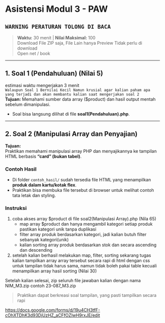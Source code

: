 # Asistensi Modul 3 - PAW

## `WARNING PERATURAN TOLONG DI BACA`
> **Waktu:** 30 menit | **Nilai Maksimal:** 100  
> Download File ZIP saja, File Lain hanya Preview Tidak perlu di download  
> Open net / book

---

## 1. Soal 1 (Pendahuluan) (Nilai 5) 
estimasi waktu mengerjakan 3 menit  
`Walaupun Soal 1 Bernilai Kecil Namun krusial agar kalian paham apa yang terjadi dan akan membantu kalian saat mengerjakan soal 2`  
**Tujuan:** Memahami sumber data array ($product) dan hasil output mentah sebelum dimanipulasi.  
- Soal bisa langsung dilihat di file **soal1(Pendahuluan).php**.

---

## 2. Soal 2 (Manipulasi Array dan Penyajian)
**Tujuan:**  
Praktikan memahami manipulasi array PHP dan menyajikannya ke tampilan HTML berbasis **“card” (bukan tabel)**.

### Contoh Hasil
- Di folder `contoh_hasil/` sudah tersedia file HTML yang menampilkan **produk dalam kartu/kotak flex**.  
- Praktikan bisa membuka file tersebut di browser untuk melihat contoh tata letak dan styling.  

### Instruksi
1. coba akses array $product di file soal2(Manipulasi Array).php (Nila 65)
   - map array $product dan hanya mengambil kategori setiap produk pastikan kategori unik tanpa duplikasi
   - filter array produk berdasarkan kategori, jadi kalian butuh filter sebanyak kategori(unik)
   - kalian sorting array produk berdasarkan stok dan secara ascending dan descending
2. setelah kalian berhasil melakukan map, filter, sorting sekarang tugas kalian tampilkan array array tersebut secara rapi di html dengan css untuk tampilan tidak harus sama, namun tidak boleh pakai table kecuali menampilkan array hasil sorting (Nilai 30)

Setelah kalian selesai, zip seluruh file jawaban kalian dengan nama NIM_M3.zip contoh 23-087_M3.zip

> Praktikan dapat berkreasi soal tampilan, yang pasti tampilkan secara rapi

https://docs.google.com/forms/d/19u4CH3tfF-cOhXTDhK3d93DjUzHZ_aCFfOZlwH9rxJE/edit








